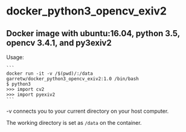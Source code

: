 # docker_python3_opencv_exiv2

## Docker image with ubuntu:16.04, python 3.5, opencv 3.4.1, and py3exiv2

Usage:

    ```
    docker run -it -v /$(pwd)/:/data garretw/docker_python3_opencv_exiv2:1.0 /bin/bash
    $ python3
    >>> import cv2
    >>> import pyexiv2
    ```

 -v connects you to your current directory on your host computer. 

 The working directory is set as ```/data``` on the container.

